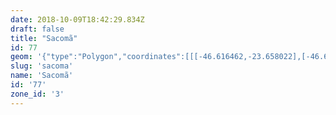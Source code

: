 ```yaml
---
date: 2018-10-09T18:42:29.834Z
draft: false
title: "Sacomã"
id: 77
geom: '{"type":"Polygon","coordinates":[[[-46.616462,-23.658022],[-46.616285,-23.657993],[-46.615971,-23.658449],[-46.615831,-23.658391],[-46.615263,-23.658795],[-46.61502,-23.659742],[-46.614592,-23.660153],[-46.614215,-23.660252],[-46.611982,-23.659122],[-46.610942,-23.658742],[-46.610353,-23.658655],[-46.609956,-23.658369],[-46.60983,-23.658342],[-46.609661,-23.658176],[-46.609277,-23.658114],[-46.609282,-23.658026],[-46.609112,-23.657927],[-46.608873,-23.657893],[-46.608479,-23.657445],[-46.607884,-23.656911],[-46.60773,-23.656969],[-46.607549,-23.656905],[-46.607356,-23.656709],[-46.606821,-23.656385],[-46.606578,-23.656389],[-46.606289,-23.656276],[-46.605888,-23.65624],[-46.605327,-23.656052],[-46.604672,-23.656103],[-46.604385,-23.656187],[-46.604204,-23.656079],[-46.603886,-23.656157],[-46.60373,-23.656058],[-46.603437,-23.65599],[-46.603117,-23.655798],[-46.60304,-23.655531],[-46.602622,-23.655336],[-46.602487,-23.655066],[-46.60231,-23.654952],[-46.602477,-23.654681],[-46.601157,-23.654276],[-46.601227,-23.654003],[-46.600965,-23.653784],[-46.60018,-23.653624],[-46.599814,-23.653433],[-46.599363,-23.653066],[-46.599086,-23.652966],[-46.598149,-23.653103],[-46.597189,-23.652888],[-46.596751,-23.652888],[-46.596472,-23.652805],[-46.595873,-23.652322],[-46.59552,-23.651674],[-46.594975,-23.65164],[-46.59372,-23.65088],[-46.593265,-23.650861],[-46.593005,-23.650765],[-46.592152,-23.650111],[-46.590864,-23.649485],[-46.589969,-23.648971],[-46.589577,-23.648612],[-46.587964,-23.647502],[-46.587642,-23.647219],[-46.584608,-23.6452],[-46.584939,-23.644804],[-46.584808,-23.644547],[-46.584501,-23.644177],[-46.584211,-23.643193],[-46.58347,-23.641478],[-46.583393,-23.641153],[-46.584649,-23.63672],[-46.584992,-23.63538],[-46.585006,-23.635064],[-46.58474,-23.634193],[-46.584254,-23.633644],[-46.583491,-23.633091],[-46.582608,-23.632649],[-46.582317,-23.632383],[-46.581978,-23.631617],[-46.58141,-23.629165],[-46.581436,-23.628725],[-46.581583,-23.628166],[-46.581765,-23.627926],[-46.58264,-23.627148],[-46.58306,-23.626597],[-46.583254,-23.626182],[-46.583258,-23.625737],[-46.583034,-23.625276],[-46.582767,-23.624163],[-46.582413,-23.621877],[-46.58186,-23.618923],[-46.581702,-23.617597],[-46.581376,-23.616134],[-46.581328,-23.615616],[-46.580658,-23.612052],[-46.583081,-23.611146],[-46.585497,-23.610701],[-46.585905,-23.610716],[-46.58622,-23.61066],[-46.586642,-23.610493],[-46.588389,-23.610174],[-46.588609,-23.610191],[-46.589592,-23.609779],[-46.593438,-23.606814],[-46.594041,-23.606191],[-46.595568,-23.604967],[-46.59585,-23.604862],[-46.595939,-23.604659],[-46.596846,-23.603934],[-46.597156,-23.603617],[-46.597892,-23.602685],[-46.598401,-23.601901],[-46.598524,-23.601816],[-46.598639,-23.601821],[-46.598795,-23.601928],[-46.599663,-23.602976],[-46.600374,-23.60351],[-46.601907,-23.604172],[-46.601593,-23.604238],[-46.602123,-23.60416],[-46.602659,-23.604184],[-46.60297,-23.60425],[-46.603269,-23.604403],[-46.604462,-23.60551],[-46.605157,-23.606342],[-46.605367,-23.606762],[-46.608502,-23.615073],[-46.611397,-23.621282],[-46.61227,-23.622857],[-46.61213,-23.622763],[-46.612041,-23.62277],[-46.611798,-23.624663],[-46.611663,-23.625161],[-46.611183,-23.625101],[-46.611142,-23.625144],[-46.611111,-23.625325],[-46.611178,-23.625771],[-46.611087,-23.625926],[-46.610794,-23.626141],[-46.610713,-23.626565],[-46.610518,-23.626874],[-46.610558,-23.627446],[-46.610347,-23.627834],[-46.610256,-23.628599],[-46.609497,-23.630542],[-46.609056,-23.632069],[-46.609003,-23.633049],[-46.609138,-23.633541],[-46.609105,-23.633845],[-46.609269,-23.634034],[-46.609342,-23.634259],[-46.609619,-23.634533],[-46.610121,-23.635265],[-46.610344,-23.635865],[-46.610676,-23.636006],[-46.610895,-23.636193],[-46.611167,-23.637552],[-46.611166,-23.63806],[-46.611287,-23.638468],[-46.61151,-23.638877],[-46.611717,-23.639611],[-46.611807,-23.639726],[-46.612369,-23.639882],[-46.613759,-23.640137],[-46.613869,-23.640413],[-46.61388,-23.640693],[-46.61372,-23.641281],[-46.613284,-23.641779],[-46.613065,-23.6422],[-46.612616,-23.642709],[-46.612523,-23.643074],[-46.612622,-23.643814],[-46.613133,-23.644862],[-46.613675,-23.64577],[-46.613883,-23.646393],[-46.613892,-23.646658],[-46.613587,-23.647684],[-46.613481,-23.648557],[-46.614039,-23.650304],[-46.614439,-23.651165],[-46.614524,-23.651477],[-46.614483,-23.652],[-46.613855,-23.65401],[-46.613775,-23.65476],[-46.615694,-23.657682],[-46.616462,-23.658022]]]}'
slug: 'sacoma'
name: 'Sacomã'
id: '77'
zone_id: '3'
---
```

		